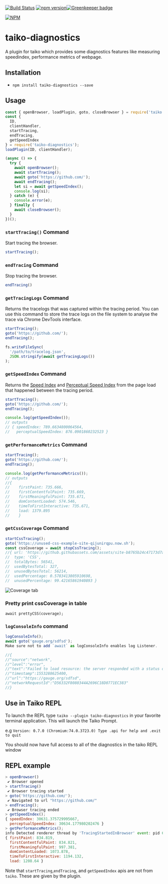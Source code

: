 [![Build Status](https://dev.azure.com/saikrishna321/taiko-diagnostics/_apis/build/status/saikrishna321.taiko-diagnostics?branchName=master)](https://dev.azure.com/saikrishna321/taiko-diagnostics/_build/latest?definitionId=4&branchName=master) [![npm version](https://badge.fury.io/js/taiko-diagnostics.svg)](https://badge.fury.io/js/taiko-diagnostics)[![Greenkeeper badge](https://badges.greenkeeper.io/saikrishna321/taiko-diagnostics.svg)](https://greenkeeper.io/)

[![NPM](https://nodei.co/npm/taiko-diagnostics.png)](https://nodei.co/npm/taiko-diagnostics/) 

# taiko-diagnostics

A plugin for taiko which provides some diagnostics features like measuring speedindex, performance metrics of webpage.

## Installation

- `npm install taiko-diagnostics --save`

## Usage

```javascript
const { openBrowser, loadPlugin, goto, closeBrowser } = require('taiko');
const {
  ID,
  clientHandler,
  startTracing,
  endTracing,
  getSpeedIndex
} = require('taiko-diagnostics');
loadPlugin(ID, clientHandler);

(async () => {
  try {
    await openBrowser();
    await startTracing();
    await goto('https://github.com/');
    await endTracing();
    let si = await getSpeedIndex();
    console.log(si);
  } catch (e) {
    console.error(e);
  } finally {
    await closeBrowser();
  }
})();
```

### `startTracing()` Command

Start tracing the browser.

```js
startTracing();
```

### `endTracing` Command

Stop tracing the browser.


```js
endTracing()
```

### `getTracingLogs` Command

Returns the tracelogs that was captured within the tracing period. You can use this command to store the trace logs on the file system to analyse the trace via Chrome DevTools interface.

```js
startTracing();
goto('https://github.com/');
endTracing();

fs.writeFileSync(
  '/path/to/tracelog.json',
  JSON.stringify(await getTracingLogs())
);
```

### `getSpeedIndex` Command

Returns the [Speed Index](https://sites.google.com/a/webpagetest.org/docs/using-webpagetest/metrics/speed-index) and [Perceptual Speed Index](https://developers.google.com/web/tools/lighthouse/audits/speed-index) from the page load that happened between the tracing period.

```js
startTracing();
goto('https://github.com/');
endTracing();

console.log(getSpeedIndex());
// outputs
// { speedIndex: 789.6634800064564,
//   perceptualSpeedIndex: 876.0901860232523 }
```

### `getPerformanceMetrics` Command

```js
startTracing();
goto('https://github.com/');
endTracing();

console.log(getPerformanceMetrics());
// outputs
//{
//    firstPaint: 735.666,
//    firstContentfulPaint: 735.669,
//    firstMeaningfulPaint: 735.671,
//    domContentLoaded: 574.546,
//    timeToFirstInteractive: 735.671,
//    load: 1379.895
//    }
```

### `getCssCoverage` Command

```js
startCssTracing();
goto('https://unused-css-example-site-qijunirqpu.now.sh');
const cssCoverage = await stopCssTracing();
//{ url: 'https://github.githubassets.com/assets/site-b8765b24c47173d7a51cc2c356088061.css',
//  type: 'CSS',
//  totalBytes: 56541,
//  usedBytesTotal: 327,
//  unusedBytesTotal: 56214,
//  usedPercentage: 0.5783413805910698,
//  unusedPercentage: 99.42165861940893 }
```

![Coverage tab](https://raw.githubusercontent.com/saikrishna321/taiko-diagnostics/master/images/css.png)

### Pretty print cssCoverage in table

```
await prettyCSS(coverage);
```

### `logConsoleInfo` command

```js
logConsoleInfo();
await goto('gauge.org/sdfsd');
Make sure not to add `await` as logConsoleInfo enables log Listener.

//{
//"source":"network",
//"level":"error",
//"text":"Failed to load resource: the server responded with a status of 404 ()",
//"timestamp":1553288625400,
//"url":"https://gauge.org/sdfsd",
//"networkRequestId":"D56332F8080344A2696C18D0771EC383"
//}

```

## Use in Taiko REPL

To launch the REPL type `taiko --plugin taiko-diagnostics` in your favorite terminal application. This will launch the Taiko Prompt.

e.g
`Version: 0.7.0 (Chromium:74.0.3723.0) Type .api for help and .exit to quit`

You should now have full access to all of the diagnostics in the taiko REPL window

## REPL example

```js
> openBrowser()
 ✔ Browser opened
> startTracing()
 ✔ Browser tracing started
> goto('https://github.com/');
 ✔ Navigated to url "https://github.com/"
> endTracing();
 ✔ Browser tracing ended
> getSpeedIndex();
{ speedIndex: 30631.375729995667,
  perceptualSpeedIndex: 30634.177980202476 }
> getPerformanceMetrics();
info Detected renderer thread by 'TracingStartedInBrowser' event: pid 69317, tid 775
{ firstPaint: 834.819,
  firstContentfulPaint: 834.821,
  firstMeaningfulPaint: 997.381,
  domContentLoaded: 1073.878,
  timeToFirstInteractive: 1194.132,
  load: 1208.64 }
```

Note that `startTracing`,`endTracing`, and `getSpeedIndex` apis are not from `taiko`. These are given by the plugin.
